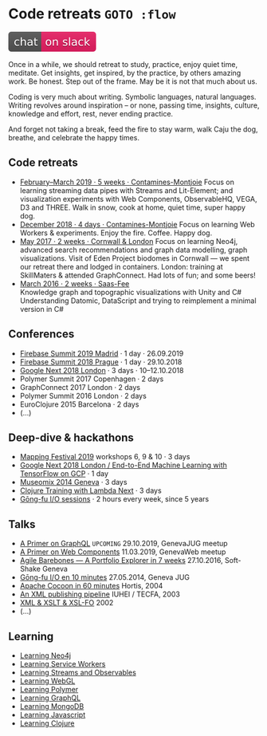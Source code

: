 # Code retreats `GOTO :flow`

[![Chat on Slack](./.chat-on-slack.svg)](https://petit-atelier.slack.com/messages/CFYLHHC1G/)

Once in a while, we should retreat to study, practice, enjoy quiet time, meditate.
Get insights, get inspired, by the practice, by others amazing work.
Be honest. Step out of the frame. May be it is not that much about us.

Coding is very much about writing. Symbolic languages, natural languages.
Writing revolves around inspiration – or none, passing time, insights,
culture, knowledge and effort, rest, never ending practice.

And forget not taking a break, feed the fire to stay warm,
walk Caju the dog, breathe, and celebrate the happy times.

## Code retreats

* [February–March 2019 · 5 weeks · Contamines-Montjoie](201902-code-retreat/README.md)
  Focus on learning streaming data pipes with Streams and Lit-Element; and visualization experiments with Web Components, ObservableHQ, VEGA, D3 and THREE. Walk in snow, cook at home, quiet time, super happy dog.
* [December 2018 · 4 days · Contamines-Montjoie](201812-code-retreat/README.md)
  Focus on learning Web Workers & experiments. Enjoy the fire. Coffee. Happy dog.
* [May 2017 · 2 weeks · Cornwall & London](201812-code-retreat/README.md)
  Focus on learning Neo4j, advanced search recommendations and graph data modelling, graph visualizations. Visit of Eden Project biodomes in Cornwall — we spent our retreat there and lodged in containers. London: training at SkillMaters & attended GraphConnect. Had lots of fun; and some beers!
* [March 2016 · 2 weeks · Saas-Fee](#TODO)  
  Knowledge graph and topographic visualizations with Unity and C#  
  Understanding Datomic, DataScript and trying to reimplement a minimal version in C#

## Conferences

* [Firebase Summit 2019 Madrid](https://firebase.google.com/summit) · 1 day · 26.09.2019
* [Firebase Summit 2018 Prague](https://firebase.google.com/summit) · 1 day · 29.10.2018
* [Google Next 2018 London](https://cloud.withgoogle.com/next/) · 3 days · 10–12.10.2018
* Polymer Summit 2017 Copenhagen · 2 days
* GraphConnect 2017 London · 2 days
* Polymer Summit 2016 London · 2 days
* EuroClojure 2015 Barcelona · 2 days
* (…)

## Deep-dive & hackathons

* [Mapping Festival 2019](https://2019.mappingfestival.com/workshops_2019_fr.pdf) workshops 6, 9 & 10 · 3 days
* [Google Next 2018 London / End-to-End Machine Learning with TensorFlow on GCP](https://cloud.withgoogle.com/next18/london/sessions/session/245765) · 1 day
* [Museomix 2014 Geneva](https://www.museomix.org/editions/2014/geneve) · 3 days
* [Clojure Training with Lambda Next](https://github.com/olange/learning-clojure/wiki/Clojure-Training-with-Lambda-Next-·-Day-1) · 3 days
* [Gōng-fu I/O sessions](https://www.meetup.com/fr-FR/gōngfuIO/) · 2 hours every week, since 5 years

## Talks

* [A Primer on GraphQL](https://genevajug.ch/jug/archive.html?event=graphql_a_data_language_and_new_paradigm_for_apis) `UPCOMING` 29.10.2019, GenevaJUG meetup
* [A Primer on Web Components](https://www.meetup.com/fr-FR/GenevaWeb/events/258787967/) 11.03.2019, GenevaWeb meetup
* [Agile Barebones — A Portfolio Explorer in 7 weeks](https://www.kora.li/admin.html#/index/p?u=olange&s=myloim-agile-barebones&c=softshake&e=Donkey_Kong) 27.10.2016, Soft-Shake Geneva
* [Gōng-fu I/O en 10 minutes](http://gongfu.io/presentations/10-min/#/step-01) 27.05.2014, Geneva JUG
* [Apache Cocoon in 60 minutes](#TODO) Hortis, 2004
* [An XML publishing pipeline](#TODO) IUHEI / TECFA, 2003
* [XML & XSLT & XSL-FO](#TODO) 2002
* (…)

## Learning

* [Learning Neo4j](https://github.com/olange/learning-neo4j)
* [Learning Service Workers](https://olange.github.io/learning-service-workers/)
* [Learning Streams and Observables](https://github.com/olange/learning-streams/)
* [Learning WebGL](https://github.com/olange/learning-webgl/)
* [Learning Polymer](https://github.com/olange/learning-polymer/)
* [Learning GraphQL](https://github.com/olange/learning-graphql/)
* [Learning MongoDB](https://github.com/olange/learning-mongodb/)
* [Learning Javascript](https://github.com/olange/learning-javascript/)
* [Learning Clojure](https://github.com/olange/learning-clojure/)
